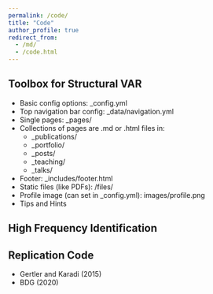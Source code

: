 ```yaml
---
permalink: /code/
title: "Code"
author_profile: true
redirect_from: 
  - /md/
  - /code.html
---
```


## Toolbox for Structural VAR
* Basic config options: _config.yml
* Top navigation bar config: _data/navigation.yml
* Single pages: _pages/
* Collections of pages are .md or .html files in:
  * _publications/
  * _portfolio/
  * _posts/
  * _teaching/
  * _talks/
* Footer: _includes/footer.html
* Static files (like PDFs): /files/
* Profile image (can set in _config.yml): images/profile.png
* Tips and Hints

## High Frequency Identification

## Replication Code 
* Gertler and Karadi (2015)
* BDG (2020)



